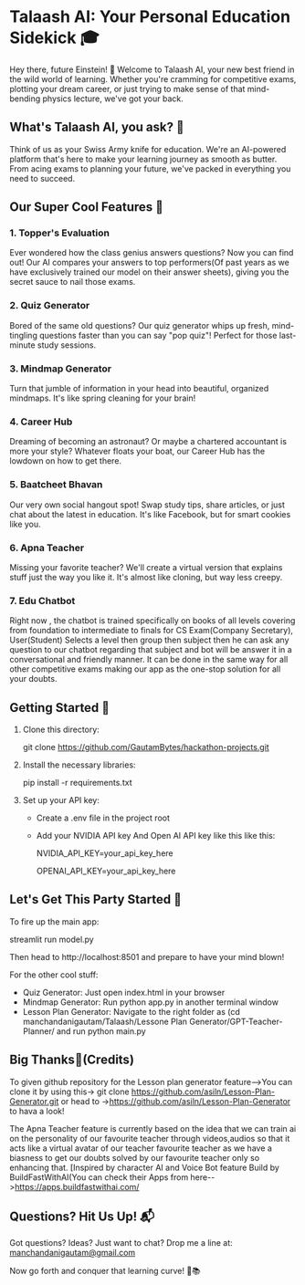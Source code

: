 # Talaash AI: Your Personal Education Sidekick 🎓

Hey there, future Einstein! 👋 Welcome to Talaash AI, your new best friend in the wild world of learning. Whether you're cramming for competitive exams, plotting your dream career, or just trying to make sense of that mind-bending physics lecture, we've got your back.

## What's Talaash AI, you ask? 🤔

Think of us as your Swiss Army knife for education. We're an AI-powered platform that's here to make your learning journey as smooth as butter. From acing exams to planning your future, we've packed in everything you need to succeed.

## Our Super Cool Features 🚀

### 1. Topper's Evaluation
Ever wondered how the class genius answers questions? Now you can find out! Our AI compares your answers to top performers(Of past years as we have exclusively trained our model on their answer sheets), giving you the secret sauce to nail those exams.

### 2. Quiz Generator
Bored of the same old questions? Our quiz generator whips up fresh, mind-tingling questions faster than you can say "pop quiz"! Perfect for those last-minute study sessions.

### 3. Mindmap Generator
Turn that jumble of information in your head into beautiful, organized mindmaps. It's like spring cleaning for your brain!

### 4. Career Hub
Dreaming of becoming an astronaut? Or maybe a chartered accountant is more your style? Whatever floats your boat, our Career Hub has the lowdown on how to get there.

### 5. Baatcheet Bhavan
Our very own social hangout spot! Swap study tips, share articles, or just chat about the latest in education. It's like Facebook, but for smart cookies like you.

### 6. Apna Teacher
Missing your favorite teacher? We'll create a virtual version that explains stuff just the way you like it. It's almost like cloning, but way less creepy.

### 7. Edu Chatbot 
Right now , the chatbot is trained specifically on books of all levels covering from foundation to intermediate to finals for CS Exam(Company Secretary), User(Student) Selects a level then group then subject then he can ask any question to our chatbot regarding that subject and bot will be answer it in a conversational and friendly manner.
It can be done in the same way for all other competitive exams making our app as the one-stop solution for all your doubts.


## Getting Started 🏁

1. Clone this directory:
   
   git clone https://github.com/GautamBytes/hackathon-projects.git
   

2. Install the necessary libraries:
   
   pip install -r requirements.txt
   

3. Set up your API key:
   - Create a .env file in the project root
   - Add your NVIDIA API key And Open AI API key like this  like this:
     
     NVIDIA_API_KEY=your_api_key_here

     OPENAI_API_KEY=your_api_key_here
     

## Let's Get This Party Started 🎉

To fire up the main app:

streamlit run model.py

Then head to http://localhost:8501 and prepare to have your mind blown!

For the other cool stuff:
- Quiz Generator: Just open index.html in your browser
- Mindmap Generator: Run python app.py in another terminal window
- Lesson Plan Generator: Navigate to the right folder as (cd manchandanigautam/Talaash/Lessone Plan Generator/GPT-Teacher-Planner/ and run python main.py

## Big Thanks🙏(Credits) 
To given github repository for the Lesson plan generator feature-->You can clone it by using this->
 git clone https://github.com/asiln/Lesson-Plan-Generator.git
 or
 head to ->https://github.com/asiln/Lesson-Plan-Generator to hava a look!

The Apna Teacher feature is currently based on the idea that we can train ai on the personality of our favourite teacher through videos,audios so that it acts like a virtual avatar of our teacher favourite teacher as we have a biasness to get our doubts solved by our favourite teacher only so enhancing that.
[Inspired by character AI and Voice Bot feature Build by BuildFastWithAI(You can check their Apps from here-->https://apps.buildfastwithai.com/

## Questions? Hit Us Up! 📬

Got questions? Ideas? Just want to chat? Drop me a line at: manchandanigautam@gmail.com

Now go forth and conquer that learning curve! 💪📚
